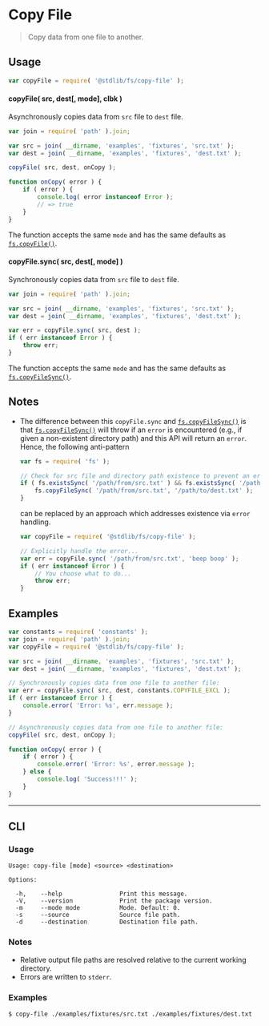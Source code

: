 <!--

@license Apache-2.0

Copyright (c) 2024 The Stdlib Authors.

Licensed under the Apache License, Version 2.0 (the "License");
you may not use this file except in compliance with the License.
You may obtain a copy of the License at

   http://www.apache.org/licenses/LICENSE-2.0

Unless required by applicable law or agreed to in writing, software
distributed under the License is distributed on an "AS IS" BASIS,
WITHOUT WARRANTIES OR CONDITIONS OF ANY KIND, either express or implied.
See the License for the specific language governing permissions and
limitations under the License.

-->

# Copy File

> Copy data from one file to another.

<section class="usage">

## Usage

```javascript
var copyFile = require( '@stdlib/fs/copy-file' );
```

#### copyFile( src, dest\[, mode], clbk )

Asynchronously copies data from `src` file to `dest` file.

```javascript
var join = require( 'path' ).join;

var src = join( __dirname, 'examples', 'fixtures', 'src.txt' );
var dest = join( __dirname, 'examples', 'fixtures', 'dest.txt' );

copyFile( src, dest, onCopy );

function onCopy( error ) {
    if ( error ) {
        console.log( error instanceof Error );
        // => true
    }
}
```

The function accepts the same `mode` and has the same defaults as [`fs.copyFile()`][node-fs].

#### copyFile.sync( src, dest\[, mode] )

Synchronously copies data from `src` file to `dest` file.

```javascript
var join = require( 'path' ).join;

var src = join( __dirname, 'examples', 'fixtures', 'src.txt' );
var dest = join( __dirname, 'examples', 'fixtures', 'dest.txt' );

var err = copyFile.sync( src, dest );
if ( err instanceof Error ) {
    throw err;
}
```

The function accepts the same `mode` and has the same defaults as [`fs.copyFileSync()`][node-fs].

</section>

<!-- /.usage -->

<section class="notes">

## Notes

-   The difference between this `copyFile.sync` and [`fs.copyFileSync()`][node-fs] is that [`fs.copyFileSync()`][node-fs] will throw if an `error` is encountered (e.g., if given a non-existent directory path) and this API will return an `error`. Hence, the following anti-pattern

    <!-- eslint-disable node/no-unsupported-features/node-builtins, node/no-sync -->

    ```javascript
    var fs = require( 'fs' );

    // Check for src file and directory path existence to prevent an error being thrown...
    if ( fs.existsSync( '/path/from/src.txt' ) && fs.existsSync( '/path/to' ) ) {
        fs.copyFileSync( '/path/from/src.txt', '/path/to/dest.txt' );
    }
    ```

    can be replaced by an approach which addresses existence via `error` handling.

    <!-- eslint-disable node/no-sync -->

    ```javascript
    var copyFile = require( '@stdlib/fs/copy-file' );

    // Explicitly handle the error...
    var err = copyFile.sync( '/path/from/src.txt', 'beep boop' );
    if ( err instanceof Error ) {
        // You choose what to do...
        throw err;
    }
    ```

</section>

<!-- /.notes -->

<section class="examples">

## Examples

<!-- eslint no-undef: "error" -->

```javascript
var constants = require( 'constants' );
var join = require( 'path' ).join;
var copyFile = require( '@stdlib/fs/copy-file' );

var src = join( __dirname, 'examples', 'fixtures', 'src.txt' );
var dest = join( __dirname, 'examples', 'fixtures', 'dest.txt' );

// Synchronously copies data from one file to another file:
var err = copyFile.sync( src, dest, constants.COPYFILE_EXCL );
if ( err instanceof Error ) {
    console.error( 'Error: %s', err.message );
}

// Asynchronously copies data from one file to another file:
copyFile( src, dest, onCopy );

function onCopy( error ) {
    if ( error ) {
        console.error( 'Error: %s', error.message );
    } else {
        console.log( 'Success!!!' );
    }
}
```

</section>

<!-- /.examples -->

* * *

<section class="cli">

## CLI

<section class="usage">

### Usage

```text
Usage: copy-file [mode] <source> <destination>

Options:

  -h,    --help                Print this message.
  -V,    --version             Print the package version.
  -m     --mode mode           Mode. Default: 0.
  -s     --source              Source file path.
  -d     --destination         Destination file path.
```

</section>

<!-- /.usage -->

<section class="notes">

### Notes

-   Relative output file paths are resolved relative to the current working directory.
-   Errors are written to `stderr`.

</section>

<!-- /.notes -->

<section class="examples">

### Examples

```bash
$ copy-file ./examples/fixtures/src.txt ./examples/fixtures/dest.txt
```

</section>

<!-- /.examples -->

</section>

<!-- /.cli -->

<!-- Section for related `stdlib` packages. Do not manually edit this section, as it is automatically populated. -->

<section class="related">

</section>

<!-- /.related -->

<!-- Section for all links. Make sure to keep an empty line after the `section` element and another before the `/section` close. -->

<section class="links">

[node-fs]: https://nodejs.org/api/fs.html

</section>

<!-- /.links -->
